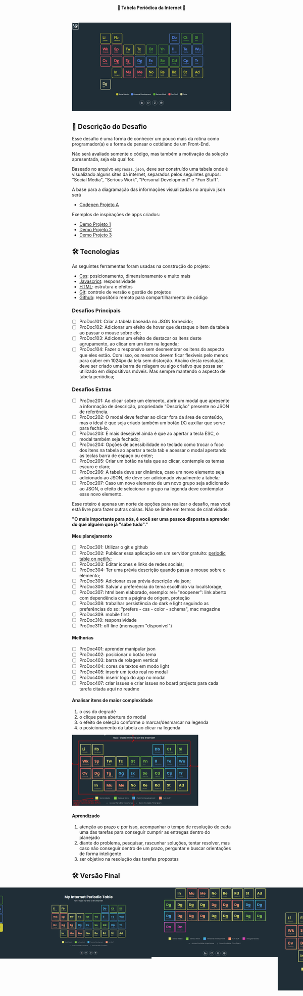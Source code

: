 <h4 align="center"> 
	🚧 Tabela Periódica da Internet 🚀
</h4> 

<h1 align="center">
    <img alt="Tabela Periódica da Internet" title="#InternetPeriodicTable" src="./.github/tela-0.jpg" />
</h1>

## 🚀 Descrição do Desafio

Esse desafio é uma forma de conhecer um pouco mais da rotina como programador(a) e a forma de pensar o cotidiano de um Front-End. 

Não será avaliado somente o código, mas também a motivação da solução apresentada, seja ela qual for.

Baseado no arquivo `empresas.json`, deve ser construído uma tabela onde é visualizado alguns sites da internet, separados pelos seguintes grupos: "Social Media", "Serious Work", "Personal Development" e "Fun Stuff". 

A base para a diagramação das informações visualizadas no arquivo json será 
- [Codepen Projeto A](https://codepen.io/oliviale/pen/ZmvPPd)

Exemplos de inspirações de apps criados: 
- [Demo Projeto 1](https://drive.google.com/file/d/1ytAPwfjS1RTQeLs031-NV_DKB7ZsA7KL/view?usp=sharing) 
- [Demo Projeto 2](https://drive.google.com/file/d/1TAYMbZJ1Rt9MoEwWJyQfmkjndmxrLXze/view?usp=sharing)
- [Demo Projeto 3](https://drive.google.com/file/d/1Klq4GgfCZYygFGg8mBMZC_cO1VXo-eWn/view?usp=sharing)

## 🛠 Tecnologias

As seguintes ferramentas foram usadas na construção do projeto:

- [Css][css]: posicionamento, dimensionamento e muito mais
- [Javascript][javascript]: responsividade
- [HTML][html]: estrutura e efeitos 
- [Git][git]: controle de versão e gestão de projetos
- [Github][github]: repositório remoto para compartilharmento de código

### Desafíos Principais

- [ ] ProDoc101: Criar a tabela baseada no JSON fornecido;
- [ ] ProDoc102: Adicionar um efeito de hover que destaque o item da tabela ao passar o mouse sobre ele;
- [ ] ProDoc103: Adicionar um efeito de destacar os itens deste agrupamento, ao clicar em um item na legenda;
- [ ] ProDoc104: Fazer o responsivo sem desmembrar os itens do aspecto que eles estão. Com isso, os mesmos devem ficar flexíveis pelo menos para caber em 1024px da tela sem distorção. Abaixo desta resolução, deve ser criado uma barra de rolagem ou algo criativo que possa ser utilizado em dispositivos móveis. Mas sempre mantendo o aspecto de tabela periódica;

### Desafíos Extras

- [ ] ProDoc201: Ao clicar sobre um elemento, abrir um modal que apresente a informação de descrição, propriedade "Descrição" presente no JSON de referência. 
- [ ] ProDoc202: O modal deve fechar ao clicar fora da área de conteúdo, mas o ideal é que seja criado também um botão (X) auxiliar que serve para fechá-lo. 
- [ ] ProDoc203: E mais desejável ainda é que ao apertar a tecla ESC, o modal também seja fechado;
- [ ] ProDoc204: Opções de acessibilidade no teclado como trocar o foco dos itens na tabela ao apertar a tecla tab e acessar o modal apertando as teclas barra de espaço ou enter;
- [ ] ProDoc205: Criar um botão na tela que ao clicar, contemple os temas escuro e claro;
- [ ] ProDoc206: A tabela deve ser dinâmica, caso um novo elemento seja adicionado ao JSON, ele deve ser adicionado visualmente a tabela;
- [ ] ProDoc207: Caso um novo elemento de um novo grupo seja adicionado ao JSON, o efeito de selecionar o grupo na legenda deve contemplar esse novo elemento.

Esse roteiro é apenas um norte de opções para realizar o desafio, mas você está livre para fazer outras coisas. Não se limite em termos de criatividade.  

**"O mais importante para nós, é você ser uma pessoa disposta a aprender do que alguém que já "sabe tudo"."**

#### Meu planejamento

- [ ] ProDoc301: Utilizar o git e github 
- [ ] ProDoc302: Publicar essa aplicação em um servidor gratuito: [periodic table on netlify](https://musing-poitras-bf14e7.netlify.app/);
- [ ] ProDoc303: Editar ícones e links de redes sociais;
- [ ] ProDoc304: Ter uma prévia descrição quando passa o mouse sobre o elemento; 
- [ ] ProDoc305: Adicionar essa prévia descrição via json;
- [ ] ProDoc306: Salvar a preferência do tema escolhido via localstorage;
- [ ] ProDoc307: html bem elaborado, exemplo: rel="noopener": link aberto com dependência com a página de origem, proteção 
- [ ] ProDoc308: trabalhar persistência do dark e light seguindo as preferências do so: "prefers - css - color - schema", mac magazine
- [ ] ProDoc309: mobile first
- [ ] ProDoc310: responsividade
- [ ] ProDoc311: off line (mensagem "disponível") 

#### Melhorias

- [ ] ProDoc401: aprender manipular json
- [ ] ProDoc402: posicionar o botão tema
- [ ] ProDoc403: barra de rolagem vertical
- [ ] ProDoc404: cores de textos em modo light
- [ ] ProDoc405: inserir um texto real no modal
- [ ] ProDoc406: inserir logo do app no modal
- [ ] ProDoc407: criar issues e criar issues no board projects para cada tarefa citada aqui no readme

#### Analisar itens de maior complexidade 

1. o css do degradê 
2. o clique para abertura do modal
3. o efeito de seleção conforme o marcar/desmarcar na legenda
4. o posicionamento da tabela ao clicar na legenda 
<img alt="dificuldade" title="#dificuldade" src="./.github/dificuldade.jpeg" width="400px">

#### Aprendizado

1. atenção ao prazo e por isso, acompanhar o tempo de resolução de cada uma das tarefas para conseguir cumprir as entregas dentro do planejado
2. diante do problema, pesquisar, rascunhar soluções, tentar resolver, mas caso não conseguir dentro de um prazo, perguntar e buscar orientações de forma inteligente
3. ser objetivo na resolução das tarefas propostas

## 🛠 Versão Final

<p align="center" style="display: flex; align-items: flex-start; justify-content: center;">
  <img alt="Tabela Periódica da Internet" title="#InternetPeriodicTable" src="./.github/tela-0.jpg" width="400px"> 
  <img alt="Tabela Periódica da Internet" title="#InternetPeriodicTable" src="./.github/tela-5.jpg" width="400px">
  <img alt="Tabela Periódica da Internet" title="#InternetPeriodicTable" src="./.github/tela-1.jpg" width="400px">
  <img alt="Tabela Periódica da Internet" title="#InternetPeriodicTable" src="./.github/tela-4.jpg" width="400px"> 
  <img alt="Tabela Periódica da Internet" title="#InternetPeriodicTable" src="./.github/tela-2.jpg" width="400px">
  <img alt="Tabela Periódica da Internet" title="#InternetPeriodicTable" src="./.github/tela-3.jpg" width="400px"> 
</p>

[git]: https://git-scm.com/doc
[github]: https://docs.github.com/en
[css]: https://developer.mozilla.org/en-US/docs/Web/CSS 
[html]: https://developer.mozilla.org/en-US/docs/Web/HTML
[javascript]: https://developer.mozilla.org/en-US/docs/Web/JavaScript
